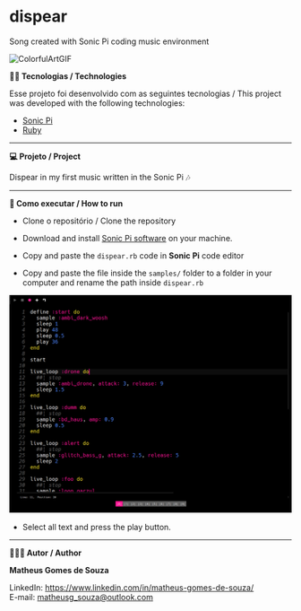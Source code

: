 # dispear
Song created with Sonic Pi coding music environment

![ColorfulArtGIF](https://github.com/matheusgomessouza/dispear/assets/62625213/accd6e2d-dccd-484e-82ae-77b4038fb288)


 **👨‍💻 Tecnologias / Technologies**

Esse projeto foi desenvolvido com as seguintes tecnologias / This project was developed with the following technologies:

- [Sonic Pi](https://sonic-pi.net/)
- [Ruby](https://www.ruby-lang.org/en/)

-----------------------------------------------------------------------------------------------------------------------------------------------------------------------------------

**💻 Projeto / Project**

Dispear in my first music written in the Sonic Pi 🎶

-----------------------------------------------------------------------------------------------------------------------------------------------------------------------------------

**🚀 Como executar / How to run**

- Clone o repositório / Clone the repository 

- Download and install [Sonic Pi software](https://sonic-pi.net/) on your machine.

- Copy and paste the `dispear.rb` code in **Sonic Pi** code editor

- Copy and paste the file inside the `samples/` folder to a folder in your computer and rename the path inside `dispear.rb`

![](/README/code-editor.png)

- Select all text and press the play button.

-----------------------------------------------------------------------------------------------------------------------------------------------------------------------------------

**🧑🏾‍💻 Autor / Author**

**Matheus Gomes de Souza**

LinkedIn: https://www.linkedin.com/in/matheus-gomes-de-souza/ <br/>
E-mail: matheusg_souza@outlook.com
